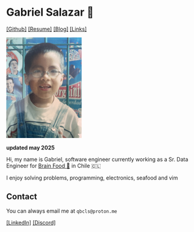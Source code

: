 
# Gabriel Salazar 🌊 


<!-- [\[About\]](/about.md)  -->
[\[Github\]](https://github.com/cubicles)
[\[Resume\]](/resume.pdf)
[\[Blog\]](blog/index.md)
[\[Links\]](/links.md) 

<img src="assets/me.JPG" alt="me" width="200"/>

**updated may 2025**

Hi, my name is Gabriel, software engineer currently working as a Sr. Data Engineer
for [Brain Food 🧠](https://brainfood.cl/?/lang=en) in Chile 🇨🇱 

I enjoy solving problems, programming, electronics, seafood and vim

## Contact
You can always email me at ```qbcls@proton.me```

[\[LinkedIn\]](https://www.linkedin.com/in/gabrielsalazarsedano/) 
[\[Discord\]](https://discordapp.com/users/831367878943047680/) 


<!-- This is an outer link:
<a href="http://example.com/" target="_blank">Hello, world!</a>
📝  -->
